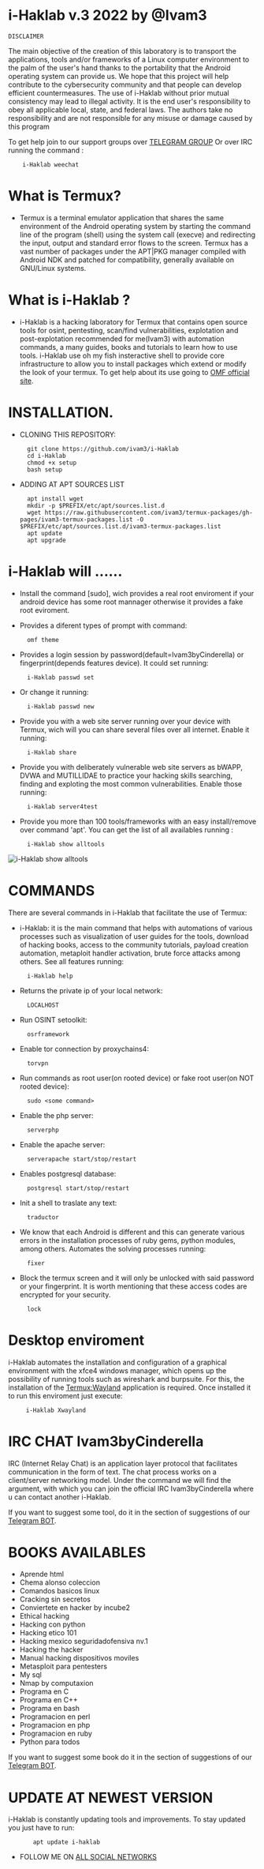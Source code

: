 # i-Haklab v.3 2022 by @Ivam3

	DISCLAIMER
The main objective of the creation of this laboratory is to transport the applications, tools and/or frameworks of a Linux computer environment to the palm of the user's hand thanks to the portability that the Android operating system can provide us. We hope that this project will help contribute to the cybersecurity community and that people can develop efficient countermeasures.
The use of i-Haklab without prior mutual consistency may lead to illegal activity. It is the end user's responsibility to obey all applicable local, state, and federal laws. The authors take no responsibility and are not responsible for any misuse or damage caused by this program

To get help join to our support groups over [TELEGRAM GROUP](https://t.me/iHaklab) 
Or over IRC running the command :

        i-Haklab weechat

# What is Termux?

- Termux is a terminal emulator application that shares the same environment of the Android operating system by starting the command line of the program (shell) using the system call (execve) and redirecting the input, output and standard error flows to the screen. Termux has a vast number of packages under the APT|PKG manager compiled with Android NDK and patched for compatibility, generally available on GNU/Linux systems.

# What is i-Haklab ?

- i-Haklab is a hacking laboratory for Termux that contains open source tools for osint, pentesting, scan/find vulnerabilities, explotation and post-explotation recommended for me(Ivam3) with automation commands, a many guides, books and tutorials to learn how to use tools. i-Haklab use oh my fish insteractive shell to provide core infrastructure to allow you to install packages which extend or modify the look of your termux.
To get help about its use going to [OMF official site](https://fishshell.com/docs/current/tutorial.html).

# INSTALLATION.

- CLONING THIS REPOSITORY:

        git clone https://github.com/ivam3/i-Haklab
        cd i-Haklab
        chmod +x setup
        bash setup

- ADDING AT APT SOURCES LIST

        apt install wget
        mkdir -p $PREFIX/etc/apt/sources.list.d
        wget https://raw.githubusercontent.com/ivam3/termux-packages/gh-pages/ivam3-termux-packages.list -O $PREFIX/etc/apt/sources.list.d/ivam3-termux-packages.list
        apt update
        apt upgrade

# i-Haklab will ......

- Install the command [sudo], wich provides a real root enviroment if your android device has some root mannager otherwise it provides a fake root eviroment.
- Provides a diferent types of prompt with command:

        omf theme

- Provides a login session by password(default=Ivam3byCinderella) or fingerprint(depends features device). It could set running:

        i-Haklab passwd set

- Or change it running:

        i-Haklab passwd new

- Provide you with a web site server running over your device with Termux, wich will you can share several files over all internet. Enable it running:

        i-Haklab share

- Provide you with deliberately vulnerable web site servers as bWAPP, DVWA and MUTILLIDAE to practice your hacking skills searching, finding and exploting the most common vulnerabilities. Enable those running:

        i-Haklab server4test

- Provide you more than 100 tools/frameworks with an easy install/remove over command 'apt'. You can get the list of all availables running :

        i-Haklab show alltools

![i-Haklab show alltools](./.img/alltools.jpg)

# COMMANDS

There are several commands in i-Haklab that facilitate the use of Termux:

- i-Haklab: it is the main command that helps with automations of various processes such as visualization of user guides for the tools, download of hacking books, access to the community tutorials, payload creation automation, metaploit handler activation, brute force attacks among others. See all features running:

        i-Haklab help

- Returns the private ip of your local network:

        LOCALHOST

- Run OSINT setoolkit:

        osrframework

- Enable tor connection by proxychains4:

        torvpn

- Run commands as root user(on rooted device) or fake root user(on NOT rooted device):

        sudo <some command>

- Enable the php server:

        serverphp

- Enable the apache server:

        serverapache start/stop/restart

- Enables postgresql database:

        postgresql start/stop/restart

- Init a shell to traslate any text:

        traductor

- We know that each Android is different and this can generate various errors in the installation processes of ruby gems, python modules, among others. Automates the solving processes running:

        fixer

- Block the termux screen and it will only be unlocked with said password or your fingerprint. It is worth mentioning that these access codes are encrypted for your security.

        lock

# Desktop enviroment

i-Haklab automates the installation and configuration of a graphical environment with the xfce4 windows manager, which opens up the possibility of running tools such as wireshark and burpsuite. For this, the installation of the [Termux:Wayland](https://github.com/termux/termux-x11) application is required. Once installed it to run this enviroment just execute:

         i-Haklab Xwayland

# IRC CHAT Ivam3byCinderella

IRC (Internet Relay Chat) is an application layer protocol that facilitates communication in the form of text. The chat process works on a client/server networking model. Under the command <i-Haklab> we will find the <weechat> argument, with which you can join the official IRC Ivam3byCinderella where u can contact another i-Haklab.

If you want to suggest some tool, do it in the section of suggestions of our [Telegram BOT](https://t.me/Ivam3_Bot).

# BOOKS AVAILABLES

- Aprende html
- Chema alonso coleccion
- Comandos basicos linux
- Cracking sin secretos
- Conviertete en hacker by incube2
- Ethical hacking
- Hacking con python
- Hacking etico 101
- Hacking mexico seguridadofensiva nv.1
- Hacking the hacker
- Manual hacking dispositivos moviles
- Metasploit para pentesters
- My sql
- Nmap by computaxion
- Programa en C
- Programa en C++
- Programa en bash
- Programacion en perl
- Programacion en php
- Programacion en ruby
- Python para todos

If you want to suggest some book do it in the section of suggestions of our [Telegram BOT](https://t.me/Ivam3_Bot).

# UPDATE AT NEWEST VERSION 

i-Haklab is constantly updating tools and improvements. To stay updated you just have to run:

	       apt update i-haklab

- FOLLOW ME ON [ALL SOCIAL NETWORKS](https://wlo.link/@Ivam3)

